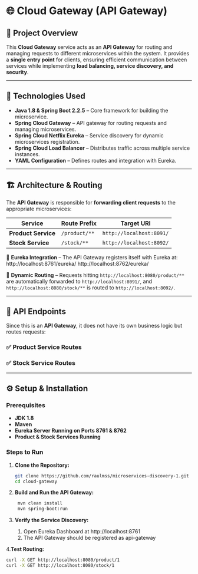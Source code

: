 # 🌐 Cloud Gateway (API Gateway)

## 📌 Project Overview

This **Cloud Gateway** service acts as an **API Gateway** for routing and managing requests to different microservices within the system. It provides a **single entry point** for clients, ensuring efficient communication between services while implementing **load balancing, service discovery, and security**.

---

## 🚀 Technologies Used

- **Java 1.8 & Spring Boot 2.2.5** – Core framework for building the microservice.
- **Spring Cloud Gateway** – API gateway for routing requests and managing microservices.
- **Spring Cloud Netflix Eureka** – Service discovery for dynamic microservices registration.
- **Spring Cloud Load Balancer** – Distributes traffic across multiple service instances.
- **YAML Configuration** – Defines routes and integration with Eureka.

---

## 🏗️ Architecture & Routing

The **API Gateway** is responsible for **forwarding client requests** to the appropriate microservices:

| **Service**         | **Route Prefix** | **Target URI**           |
| ------------------- | ---------------- | ------------------------ |
| **Product Service** | `/product/**`    | `http://localhost:8091/` |
| **Stock Service**   | `/stock/**`      | `http://localhost:8092/` |

🔹 **Eureka Integration** – The API Gateway registers itself with Eureka at:
http://localhost:8761/eureka/ http://localhost:8762/eureka/

🔹 **Dynamic Routing** – Requests hitting `http://localhost:8080/product/**` are automatically forwarded to `http://localhost:8091/`, and `http://localhost:8080/stock/**` is routed to `http://localhost:8092/`.

---

## 📡 API Endpoints

Since this is an **API Gateway**, it does not have its own business logic but routes requests:

### **✅ Product Service Routes**

### **✅ Stock Service Routes**

---

## ⚙️ Setup & Installation

### **Prerequisites**

- **JDK 1.8**
- **Maven**
- **Eureka Server Running on Ports 8761 & 8762**
- **Product & Stock Services Running**

### **Steps to Run**

1. **Clone the Repository:**

   ```sh
   git clone https://github.com/raulmss/microservices-discovery-1.git
   cd cloud-gateway

   ```

2. **Build and Run the API Gateway:**

   ```sh
    mvn clean install
    mvn spring-boot:run

   ```

3. **Verify the Service Discovery:**
   1. Open Eureka Dashboard at http://localhost:8761
   2. The API Gateway should be registered as api-gateway

4.**Test Routing:**

```sh
curl -X GET http://localhost:8080/product/1
curl -X GET http://localhost:8080/stock/1
```
